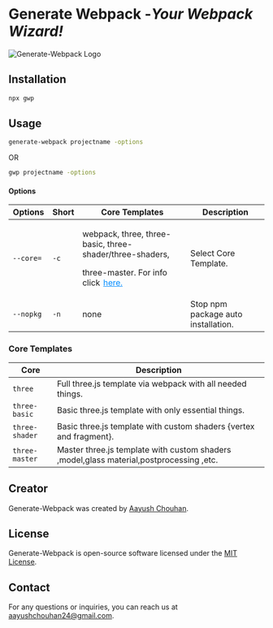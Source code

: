 # Generate Webpack -*Your Webpack Wizard!*

![Generate-Webpack Logo](https://cdn.jsdelivr.net/gh/aayushchouhan24/webpack-generator@master/logo-banner.png)

## Installation

```bash
npx gwp
```

## Usage

```bash
generate-webpack projectname -options
```

OR

```bash
gwp projectname -options
```

#### Options

| Options        | Short | Core Templates                                                                                                                                                                   | Description                         |
| ---------- | ----- | ------------------------------------------------------------------------------------------------------------------------------------------------------------------------- | ----------------------------------- |
| `--core= ` | `-c`  | <p>webpack, three, three-basic, three-shader/three-shaders,<p/> three-master. For info click <a style =" color:#008CFF;  padding: 2px ; " href="#core-templates-list" >here.</a> | Select Core Template.               |
| `--nopkg`  | `-n`  | none                                                                                                                                                                      | Stop npm package auto installation. |

### Core Templates

| Core           | Description                                                                             |
| -------------- | --------------------------------------------------------------------------------------- |
| `three`        | Full three.js template via webpack with all needed things.                              |
| `three-basic`  | Basic three.js template with only essential things.                                     |
| `three-shader` | Basic three.js template with custom shaders {vertex and fragment}.                      |
| `three-master` | Master three.js template with custom shaders ,model,glass material,postprocessing ,etc. |

## Creator

Generate-Webpack was created by [Aayush Chouhan](https://github.com/aayushchouhan24).

## License

Generate-Webpack is open-source software licensed under the [MIT License](https://opensource.org/licenses/MIT).

## Contact

For any questions or inquiries, you can reach us at <aayushchouhan24@gmail.com>.
